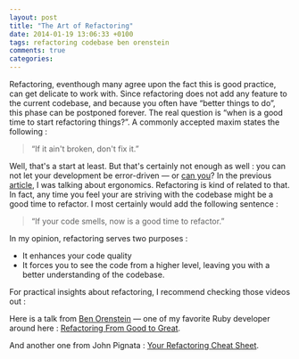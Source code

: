 ```yaml
---
layout: post
title: "The Art of Refactoring"
date: 2014-01-19 13:06:33 +0100
tags: refactoring codebase ben orenstein
comments: true
categories:
---
```


Refactoring, eventhough many agree upon the fact this is good practice, can get delicate to work with. Since refactoring does not add any feature to the current codebase, and because you often have “better things to do”, this phase can be postponed forever. The real question is “when is a good time to start refactoring things?”. A commonly accepted maxim states the following :

> “If it ain't broken, don't fix it.”

<!-- more -->

Well, that's a start at least. But that's certainly not enough as well : you can not let your development be error-driven — or [can you](http://kriswager.blogspot.fr/2009/01/error-driven-software-development.html)? In the previous [article](/blog/2014/01/18/the-proper-tools-to-get-things-done), I was talking about ergonomics. Refactoring is kind of related to that. In fact, any time you feel your are striving with the codebase might be a good time to refactor. I most certainly would add the following sentence :

> “If your code smells, now is a good time to refactor.”

In my opinion, refactoring serves two purposes :

* It enhances your code quality
* It forces you to see the code from a higher level, leaving you with a better understanding of the codebase.

For practical insights about refactoring, I recommend checking those videos out :

Here is a talk from [Ben Orenstein](http://twitter.com/r00k) — one of my favorite Ruby developer around here :  [Refactoring From Good to Great](http://youtu.be/DC-pQPq0acs).

And another one from John Pignata : [Your Refactoring Cheat Sheet](http://youtu.be/q_qdWuCAkd8).
